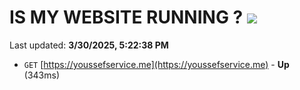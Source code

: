 # IS MY WEBSITE RUNNING ? [![](https://img.shields.io/static/v1?label=Sponsor&message=%E2%9D%A4&logo=GitHub&color=%23fe8e86)](https://github.com/sponsors/Youssef-Lehmam)

Last updated: **3/30/2025, 5:22:38 PM**

- `GET` [https://youssefservice.me](https://youssefservice.me) - **Up** (343ms)
